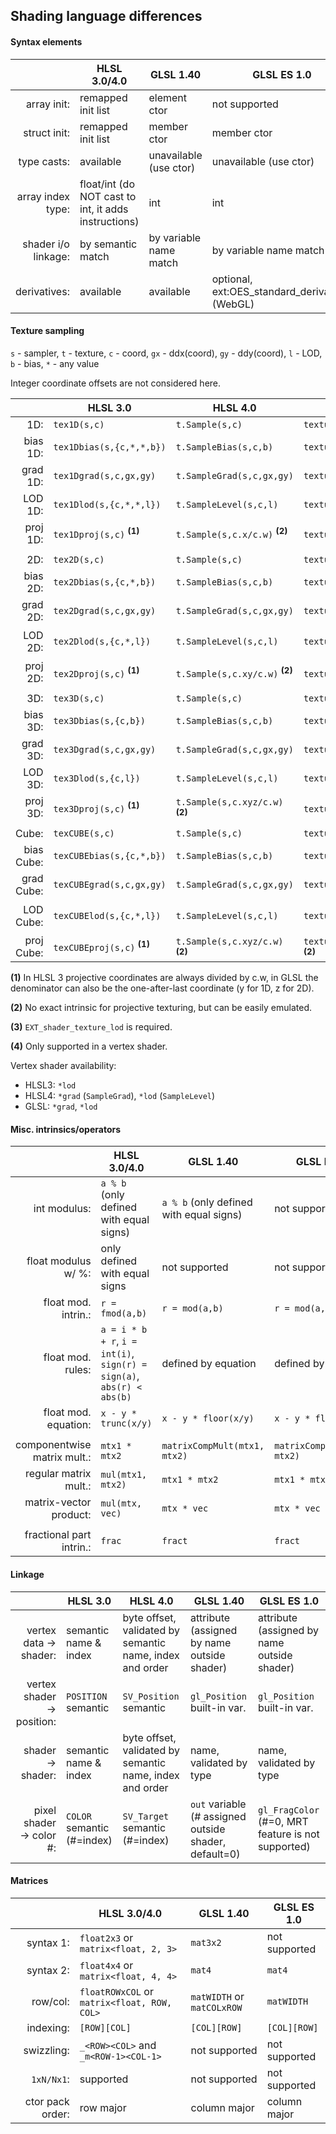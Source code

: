 ## Shading language differences

#### Syntax elements

|                     | HLSL 3.0/4.0 | GLSL 1.40 | GLSL ES 1.0 |
| ------------------: | ------------ | --------- | ----------- |
|         array init: | remapped init list | element ctor | not supported |
|        struct init: | remapped init list | member ctor | member ctor |
|         type casts: | available | unavailable (use ctor) | unavailable (use ctor) |
|   array index type: | float/int (do NOT cast to int, it adds instructions) | int | int |
| shader i/o linkage: | by semantic match | by variable name match | by variable name match |
|        derivatives: | available | available | optional, ext:OES_standard_derivatives (WebGL) |

#### Texture sampling

`s` - sampler, `t` - texture, `c` - coord, `gx` - ddx(coord), `gy` - ddy(coord), `l` - LOD, `b` - bias, `*` - any value

Integer coordinate offsets are not considered here.

|                     | HLSL 3.0 | HLSL 4.0 | GLSL 1.40 | GLSL ES 1.0 |
| ---------: | -------- | -------- | --------- | ----------- |
|        1D: | `tex1D(s,c)` | `t.Sample(s,c)` | `texture(s,c)` | not supported |
|   bias 1D: | `tex1Dbias(s,{c,*,*,b})` | `t.SampleBias(s,c,b)` | `texture(s,c,b)` | not supported |
|   grad 1D: | `tex1Dgrad(s,c,gx,gy)` | `t.SampleGrad(s,c,gx,gy)` | `textureGrad(s,c,gx,gy)` | not supported |
|    LOD 1D: | `tex1Dlod(s,{c,*,*,l})` | `t.SampleLevel(s,c,l)` | `textureLod(s,c,l)` | not supported |
|   proj 1D: | `tex1Dproj(s,c)` <sup>**(1)**</sup> | `t.Sample(s,c.x/c.w)` <sup>**(2)**</sup> | `textureProj(s,c)` <sup>**(1)**</sup> | not supported |
| | | | |
|        2D: | `tex2D(s,c)` | `t.Sample(s,c)` | `texture(s,c)` | `texture2D(s,c)` |
|   bias 2D: | `tex2Dbias(s,{c,*,b})` | `t.SampleBias(s,c,b)` | `texture(s,c,b)` | `texture2D(s,c,b)` |
|   grad 2D: | `tex2Dgrad(s,c,gx,gy)` | `t.SampleGrad(s,c,gx,gy)` | `textureGrad(s,c,gx,gy)` | `texture2DGradEXT(s,c,gx,gy)` <sup>**(3)**</sup> |
|    LOD 2D: | `tex2Dlod(s,{c,*,l})` | `t.SampleLevel(s,c,l)` | `textureLod(s,c,l)` | `texture2DLodEXT(s,c,l)` <sup>**(3)**</sup>, `texture2DLod(s,c,l)` <sup>**(4)**</sup> |
|   proj 2D: | `tex2Dproj(s,c)` <sup>**(1)**</sup> | `t.Sample(s,c.xy/c.w)` <sup>**(2)**</sup> | `textureProj(s,c)` <sup>**(1)**</sup> | `texture2DProj(s,c)` <sup>**(1)**</sup> |
| | | | |
|        3D: | `tex3D(s,c)` | `t.Sample(s,c)` | `texture(s,c)` | not supported |
|   bias 3D: | `tex3Dbias(s,{c,b})` | `t.SampleBias(s,c,b)` | `texture(s,c,b)` | not supported |
|   grad 3D: | `tex3Dgrad(s,c,gx,gy)` | `t.SampleGrad(s,c,gx,gy)` | `textureGrad(s,c,gx,gy)` | not supported |
|    LOD 3D: | `tex3Dlod(s,{c,l})` | `t.SampleLevel(s,c,l)` | `textureLod(s,c,l)` | not supported |
|   proj 3D: | `tex3Dproj(s,c)` <sup>**(1)**</sup> | `t.Sample(s,c.xyz/c.w)` <sup>**(2)**</sup> | `textureProj(s,c)` <sup>**(1)**</sup> | not supported |
| | | | |
|      Cube: | `texCUBE(s,c)` | `t.Sample(s,c)` | `texture(s,c)` | `textureCube(s,c)` |
| bias Cube: | `texCUBEbias(s,{c,*,b})` | `t.SampleBias(s,c,b)` | `texture(s,c,b)` | `textureCube(s,c,b)` |
| grad Cube: | `texCUBEgrad(s,c,gx,gy)` | `t.SampleGrad(s,c,gx,gy)` | `textureGrad(s,c,gx,gy)` | `textureCubeGradEXT(s,c,gx,gy)` <sup>**(3)**</sup> |
|  LOD Cube: | `texCUBElod(s,{c,*,l})` | `t.SampleLevel(s,c,l)` | `textureLod(s,c,l)` | `textureCubeLodEXT(s,c,l)` <sup>**(3)**</sup>, `textureCubeLod(s,c,l)` <sup>**(4)**</sup> |
| proj Cube: | `texCUBEproj(s,c)` <sup>**(1)**</sup> | `t.Sample(s,c.xyz/c.w)` <sup>**(2)**</sup> | `texture(s,c.xyz/c.w)` <sup>**(2)**</sup> | `textureCube(s,c.xyz/c.w)` <sup>**(2)**</sup> |

**(1)** In HLSL 3 projective coordinates are always divided by c.w, in GLSL the denominator can also be the one-after-last coordinate (y for 1D, z for 2D).

**(2)** No exact intrinsic for projective texturing, but can be easily emulated.

**(3)** `EXT_shader_texture_lod` is required.

**(4)** Only supported in a vertex shader.

Vertex shader availability:

* HLSL3: `*lod`
* HLSL4: `*grad` (`SampleGrad`), `*lod` (`SampleLevel`)
* GLSL: `*grad`, `*lod`

#### Misc. intrinsics/operators

|                             | HLSL 3.0/4.0 | GLSL 1.40 | GLSL ES 1.0 |
| --------------------------: | ------------ | --------- | ----------- |
|                int modulus: | `a % b` (only defined with equal signs) | `a % b` (only defined with equal signs) | not supported |
|         float modulus w/ %: | only defined with equal signs | not supported | not supported |
|         float mod. intrin.: | `r = fmod(a,b)` | `r = mod(a,b)` | `r = mod(a,b)` |
|           float mod. rules: | `a = i * b + r`, `i = int(i)`, `sign(r) = sign(a)`, `abs(r) < abs(b)` | defined by equation | defined by equation |
|        float mod. equation: | `x - y * trunc(x/y)` | `x - y * floor(x/y)` | `x - y * floor(x/y)` |
| | | |
| componentwise matrix mult.: | `mtx1 * mtx2` | `matrixCompMult(mtx1, mtx2)` | `matrixCompMult(mtx1, mtx2)` |
|       regular matrix mult.: | `mul(mtx1, mtx2)` | `mtx1 * mtx2` | `mtx1 * mtx2` |
|      matrix-vector product: | `mul(mtx, vec)` | `mtx * vec` | `mtx * vec` |
| | | |
|    fractional part intrin.: | `frac` | `fract` | `fract` |

#### Linkage

|                             | HLSL 3.0 | HLSL 4.0 | GLSL 1.40 | GLSL ES 1.0 |
| --------------------------: | -------- | -------- | --------- | ----------- |
|      vertex data -> shader: | semantic name & index | byte offset, validated by semantic name, index and order | attribute (assigned by name outside shader) | attribute (assigned by name outside shader) |
|  vertex shader -> position: | `POSITION` semantic | `SV_Position` semantic | `gl_Position` built-in var. | `gl_Position` built-in var. |
|           shader -> shader: | semantic name & index | byte offset, validated by semantic name, index and order | name, validated by type | name, validated by type |
|    pixel shader -> color #: | `COLOR` semantic (#=index) | `SV_Target` semantic (#=index) | `out` variable (# assigned outside shader, default=0) | `gl_FragColor` (#=0, MRT feature is not supported) |

#### Matrices

|            | HLSL 3.0/4.0 | GLSL 1.40 | GLSL ES 1.0 |
| ---------: | ------------ | --------- | ----------- |
|  syntax 1: | `float2x3` or `matrix<float, 2, 3>` | `mat3x2` | not supported |
|  syntax 2: | `float4x4` or `matrix<float, 4, 4>` | `mat4` | `mat4` |
|   row/col: | `floatROWxCOL` or `matrix<float, ROW, COL>` | `matWIDTH` or `matCOLxROW` | `matWIDTH` |
|  indexing: | `[ROW][COL]` | `[COL][ROW]` | `[COL][ROW]` |
| swizzling: | `_<ROW><COL>` and `_m<ROW-1><COL-1>` | not supported | not supported |
| `1xN/Nx1`: | supported | not supported | not supported |
| ctor pack order: | row major | column major | column major |
